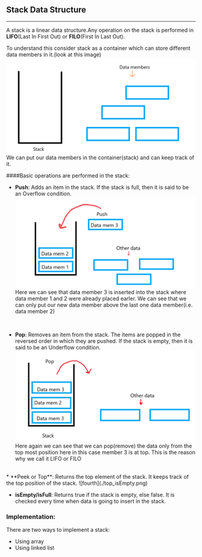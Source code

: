 ## Stack Data Structure
---
A stack is a linear data structure.Any operation on the stack is performed in **LIFO**(Last In First Out) or **FILO**(First In Last Out).

To understand this consider stack as a container which can store different data members in it.(look at this image)
![first](./first.png "stack")
We can put our data members in the container(stack) and can keep track of it.

####Basic operations are performed in the stack:

* **Push**: Adds an item in the stack. If the stack is full, then it is said to be an Overflow condition.
![second](./push.png "Push")
Here we can see that data member 3 is inserted into the stack where data member 1 and 2 were already placed earler.
We can see that we can only put our new data member above the last one data  member(i.e. data member 2) 
<br>

* **Pop**: Removes an item from the stack. The items are popped in the reversed order in which they are pushed. If the stack is empty, then it is said to be an Underflow condition.
![third](./pop.png "Pop")
Here again we can see that we can pop(remove) the data only from the top most position here in this case member 3 is at top.
This is the reason why we call it LIFO or FILO
<br>
* **Peek or Top**: Returns the top element of the stack.
It keeps track of the top position of the stack.
![fourth](./top_isEmpty.png)

* **isEmpty/isFull**: Returns true if the stack is empty, else false. It is checked every time when data is going to insert in the stack.
 ### Implementation: 
There are two ways to implement a stack: 
* Using array
* Using linked list
